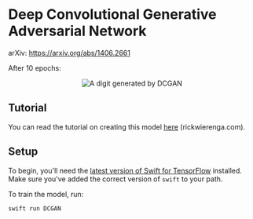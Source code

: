 # Deep Convolutional Generative Adversarial Network 

arXiv: https://arxiv.org/abs/1406.2661

After 10 epochs:

<p align="center">
  <img alt="A digit generated by DCGAN" src="https://rickwierenga.com/assets/images/s4tfgan/result.png">
</p>


## Tutorial

You can read the tutorial on creating this model [here](https://rickwierenga.com/blog/s4tf/s4tf-gan.html) (rickwierenga.com).

## Setup

To begin, you'll need the [latest version of Swift for
TensorFlow](https://github.com/tensorflow/swift/blob/master/Installation.md)
installed. Make sure you've added the correct version of `swift` to your path.

To train the model, run:

```sh
swift run DCGAN
```
